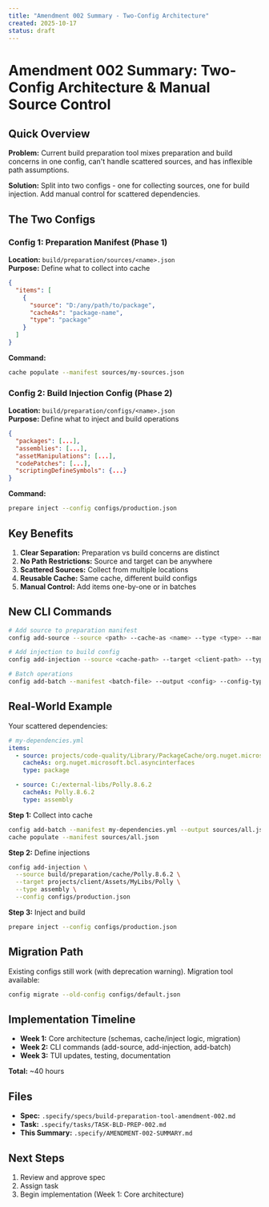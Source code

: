 ```yaml
---
title: "Amendment 002 Summary - Two-Config Architecture"
created: 2025-10-17
status: draft
---
```


# Amendment 002 Summary: Two-Config Architecture & Manual Source Control

## Quick Overview

**Problem:** Current build preparation tool mixes preparation and build concerns in one config, can't handle scattered sources, and has inflexible path assumptions.

**Solution:** Split into two configs - one for collecting sources, one for build injection. Add manual control for scattered dependencies.

## The Two Configs

### Config 1: Preparation Manifest (Phase 1)
**Location:** `build/preparation/sources/<name>.json`  
**Purpose:** Define what to collect into cache

```json
{
  "items": [
    {
      "source": "D:/any/path/to/package",
      "cacheAs": "package-name",
      "type": "package"
    }
  ]
}
```

**Command:**
```bash
cache populate --manifest sources/my-sources.json
```

### Config 2: Build Injection Config (Phase 2)
**Location:** `build/preparation/configs/<name>.json`  
**Purpose:** Define what to inject and build operations

```json
{
  "packages": [...],
  "assemblies": [...],
  "assetManipulations": [...],
  "codePatches": [...],
  "scriptingDefineSymbols": {...}
}
```

**Command:**
```bash
prepare inject --config configs/production.json
```

## Key Benefits

1. **Clear Separation:** Preparation vs build concerns are distinct
2. **No Path Restrictions:** Source and target can be anywhere
3. **Scattered Sources:** Collect from multiple locations
4. **Reusable Cache:** Same cache, different build configs
5. **Manual Control:** Add items one-by-one or in batches

## New CLI Commands

```bash
# Add source to preparation manifest
config add-source --source <path> --cache-as <name> --type <type> --manifest <file>

# Add injection to build config
config add-injection --source <cache-path> --target <client-path> --type <type> --config <file>

# Batch operations
config add-batch --manifest <batch-file> --output <config> --config-type <source|injection>
```

## Real-World Example

Your scattered dependencies:
```yaml
# my-dependencies.yml
items:
  - source: projects/code-quality/Library/PackageCache/org.nuget.microsoft.bcl.asyncinterfaces@328a307bd65b
    cacheAs: org.nuget.microsoft.bcl.asyncinterfaces
    type: package

  - source: C:/external-libs/Polly.8.6.2
    cacheAs: Polly.8.6.2
    type: assembly
```

**Step 1:** Collect into cache
```bash
config add-batch --manifest my-dependencies.yml --output sources/all.json --config-type source
cache populate --manifest sources/all.json
```

**Step 2:** Define injections
```bash
config add-injection \
  --source build/preparation/cache/Polly.8.6.2 \
  --target projects/client/Assets/MyLibs/Polly \
  --type assembly \
  --config configs/production.json
```

**Step 3:** Inject and build
```bash
prepare inject --config configs/production.json
```

## Migration Path

Existing configs still work (with deprecation warning). Migration tool available:

```bash
config migrate --old-config configs/default.json
```

## Implementation Timeline

- **Week 1:** Core architecture (schemas, cache/inject logic, migration)
- **Week 2:** CLI commands (add-source, add-injection, add-batch)
- **Week 3:** TUI updates, testing, documentation

**Total:** ~40 hours

## Files

- **Spec:** `.specify/specs/build-preparation-tool-amendment-002.md`
- **Task:** `.specify/tasks/TASK-BLD-PREP-002.md`
- **This Summary:** `.specify/AMENDMENT-002-SUMMARY.md`

## Next Steps

1. Review and approve spec
2. Assign task
3. Begin implementation (Week 1: Core architecture)
